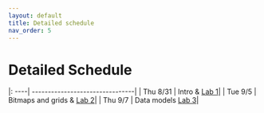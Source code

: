 ```yaml
---
layout: default 
title: Detailed schedule 
nav_order: 5
---
```


# Detailed Schedule 



|: ----| --------------------------------|
| Thu 8/31 |  Intro & [Lab 1](https://bowdoin-csci3225-f23.github.io/Labs/Lab1.md)|
| Tue 9/5 |  Bitmaps and grids &  [Lab 2](https://bowdoin-csci3225-f23.github.io/Labs/lab2.md)|
| Thu 9/7 | Data  models  [Lab 3](https://bowdoin-csci3225-f23.github.io/Labs/lab3.md)|
